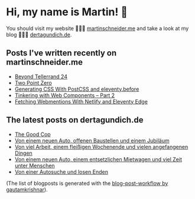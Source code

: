 # Hi, my name is Martin! 👋 
You should visit my website 👨🏼‍💻  [martinschneider.me](https://martinschneider.me) and take a look at my blog 🤷🏼‍♂️ [dertagundich.de](https://www.dertagundich.de).

## Posts I've written recently on martinschneider.me
<!-- MSME-POST-LIST:START -->
- [Beyond Tellerrand 24](https://martinschneider.me/articles/beyond-tellerrand-24/)
- [Two Point Zero](https://martinschneider.me/articles/two-point-zero/)
- [Generating CSS With PostCSS and eleventy.before](https://martinschneider.me/articles/generating-css-with-postcss-and-eleventy-before/)
- [Tinkering with Web Components – Part 2](https://martinschneider.me/articles/tinkering-with-web-components-part-2/)
- [Fetching Webmentions With Netlify and Eleventy Edge](https://martinschneider.me/articles/fetching-webmentions-with-netlify-and-eleventy-edge/)
<!-- MSME-POST-LIST:END -->

## The latest posts on dertagundich.de
<!-- DTUI-POST-LIST:START -->
- [The Good Cop](https://www.dertagundich.de/2024/12/the-good-cop)
- [Von einem neuen Auto, offenen Baustellen und einem Jubiläum](https://www.dertagundich.de/2024/12/von-einem-neuen-auto-offenen-baustellen-und-einem-jubilaum)
- [Von viel Arbeit, einem fleißigen Wochenende und vielen angefangenen Dingen](https://www.dertagundich.de/2024/11/von-viel-arbeit-einem-fleissigen-wochenende-und-vielen-angefangenen-dingen)
- [Von einem neuen Auto, einem entsetzlichen Mietwagen und viel Zeit unter Menschen](https://www.dertagundich.de/2024/11/von-einem-neuen-auto-einem-entsetzlichen-mietwagen-und-viel-zeit-unter-menschen)
- [Von einer Autosuche und losen Enden](https://www.dertagundich.de/2024/11/von-einer-autosuche-und-losen-enden)
<!-- DTUI-POST-LIST:END -->

(The list of blogposts is generated with the [blog-post-workflow by gautamkrishnar](https://github.com/gautamkrishnar/blog-post-workflow)).
